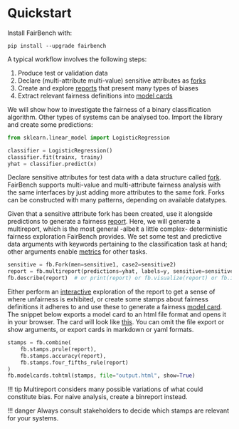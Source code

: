 # Quickstart

Install FairBench with:

```shell
pip install --upgrade fairbench
```

A typical workflow involves the following steps:

1. Produce test or validation data
2. Declare (multi-attribute multi-value) sensitive attributes as [forks](basics/forks.md)
3. Create and explore [reports](basics/reports.md) that present many types of biases
4. Extract relevant fairness definitions into [model cards](basics/modelcards.md)


We will show how to investigate the fairness of a binary
classification algorithm. Other types of systems can
be analysed too. Import
the library and create some predictions:

```python
from sklearn.linear_model import LogisticRegression

classifier = LogisticRegression()
classifier.fit(trainx, trainy)
yhat = classifier.predict(x)
```

Declare sensitive attributes for test data with 
a data structure called [fork](basics/forks.md).
FairBench supports multi-value and multi-attribute 
fairness analysis with the same interfaces by just adding more
attributes to the same fork.
Forks can be constructed with many patterns, depending on available datatypes.

Given that a sensitive attribute fork has been created, 
use it alongside predictions 
to generate a fairness [report](basics/reports.md). 
Here, we will generate a multireport, which is the most general 
-albeit a little complex- 
deterministic fairness exploration FairBench provides. We set
some test and predictive data arguments with keywords pertaining
to the classification task at hand; other arguments enable 
[metrics](advanced/metrics.md) for other tasks.

```python
sensitive = fb.Fork(men=sensitive1, case2=sensitive2)
report = fb.multireport(predictions=yhat, labels=y, sensitive=sensitive)
fb.describe(report)  # or print(report) or fb.visualize(report) or fb.interactive(report)
```

Either perform an [interactive](basics/interactive.md) exploration
of the report to get a sense of where unfairness is exhibited, or
create some stamps about fairness definitions it adheres to
and use these to generate a fairness [model card](basics/modelcards.md). 
The snippet below exports a model card to an html file
format and opens it in your browser. The card will look like
[this](images/example_modelcard.md).
You can omit the file export or show arguments, or
export cards in markdown or yaml formats.


```python
stamps = fb.combine(
    fb.stamps.prule(report),
    fb.stamps.accuracy(report),
    fb.stamps.four_fifths_rule(report)
)
fb.modelcards.tohtml(stamps, file="output.html", show=True)
```


!!! tip
    Multireport considers many possible variations
    of what could constitute bias. For naive analysis, 
    create a binreport instead.

!!! danger
    Always consult stakeholders to decide which stamps are
    relevant for your systems.
